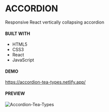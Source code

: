 # ACCORDION 
Responsive React vertically collapsing accordion

#### BUILT WITH

* HTML5
* CSS3
* React
* JavaScript


#### DEMO

https://accordion-tea-types.netlify.app/

#### PREVIEW

![Accordion-Tea-Types](https://github.com/JuliaCMint/accordion-tea-types/assets/105377899/34abf284-7583-4059-a87c-ed7732e89acd)

